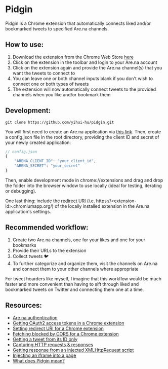 # Pidgin

Pidgin is a Chrome extension that automatically connects liked and/or bookmarked tweets to specified Are.na channels.

## How to use:

1. Download the extension from the Chrome Web Store [here](https://google.com)
2. Click on the extension in the toolbar and login to your Are.na account 
3. Click on the extension again and provide the Are.na channel(s) that you want the tweets to connect to
4. You can leave one or both channel inputs blank if you don't wish to connect one or both types of tweets
5. The extension will now automatically connect tweets to the provided channels when you like and/or bookmark them

## Development:

```
git clone https://github.com/yihui-hu/pidgin.git
```

You will first need to create an Are.na application via [this link](https://dev.are.na/oauth/applications). Then, create a config.json file in the root directory, providing the client ID and secret of your newly created application:
```javascript
// config.json
{
    "ARENA_CLIENT_ID": "your_client_id",
    "ARENA_SECRET": "your_secret"
}
```

Then, enable development mode in chrome://extensions and drag and drop the folder into the browser window to use locally (ideal for testing, iterating or debugging).

One last thing: include the [redirect URI](https://stackoverflow.com/questions/34420459/what-redirect-url-can-i-set-for-oauth2-callback-in-a-chrome-extension) (i.e. https://\<extension-id\>.chromiumapp.org/) of the locally installed extension in the Are.na application's settings.

## Recommended workflow:

1. Create two Are.na channels, one for your likes and one for your bookmarks
2. Provide their URLs to the extension
3. Collect tweets 🐦
4. To further categorize and organize them, visit the channels on Are.na and connect them to your other channels where appropriate

For tweet hoarders like myself, I imagine that this workflow would be much faster and more convenient than having to sift through liked and bookmarked tweets on Twitter and connecting them one at a time.

## Resources:
- [Are.na authentication](https://dev.are.na/documentation/authentication)
- [Getting OAuth2 access tokens in a Chrome extension](https://developer.chrome.com/docs/extensions/reference/identity/)
- [Setting redirect URI for a Chrome extension](https://stackoverflow.com/questions/34420459/what-redirect-url-can-i-set-for-oauth2-callback-in-a-chrome-extension)
- [Fetching blocked by CORS for a Chrome extension](https://stackoverflow.com/questions/64732755/access-to-fetch-has-been-blocked-by-cors-policy-chrome-extension-error)
- [Getting a tweet from its ID only](https://stackoverflow.com/a/68430741)
- [Capturing HTTP requests & responses](https://stackoverflow.com/questions/8939467/chrome-extension-to-read-http-response)
- [Getting response from an injected XMLHttpRequest script](https://gist.github.com/yihui-hu/43b4c5c45cb2b32cfc7d653a64c5742d)
- [Injecting an iframe into a page](https://stackoverflow.com/questions/24641592/injecting-iframe-into-page-with-restrictive-content-security-policy)
- [What does Pidgin mean?](https://en.wikipedia.org/wiki/Pidgin)